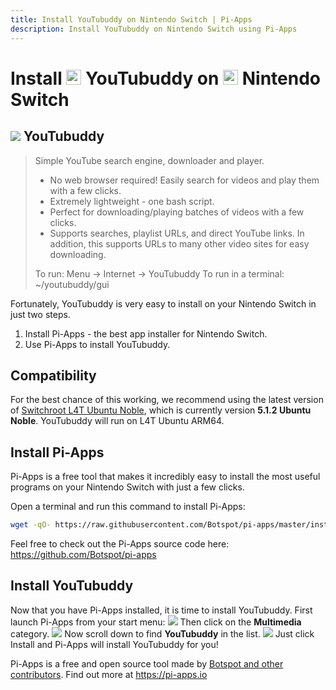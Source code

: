 ```yaml
---
title: Install YouTubuddy on Nintendo Switch | Pi-Apps
description: Install YouTubuddy on Nintendo Switch using Pi-Apps
---
```

<div class="simple-install-content content">

# Install <img src="/img/app-icons/YouTubuddy/icon-64.png" height=24> YouTubuddy on <img src=/img/other-icons/switch-icon.svg height=24> Nintendo Switch

## <img src="/img/app-icons/YouTubuddy/icon-64.png"> YouTubuddy
> Simple YouTube search engine, downloader and player.
> - No web browser required! Easily search for videos and play them with a few clicks.
> - Extremely lightweight - one bash script.
> - Perfect for downloading/playing batches of videos with a few clicks.
> - Supports searches, playlist URLs, and direct YouTube links. In addition, this supports URLs to many other video sites for easy downloading.
> 
> To run: Menu -> Internet -> YouTubuddy
> To run in a terminal: ~/youtubuddy/gui

Fortunately, YouTubuddy is very easy to install on your Nintendo Switch in just two steps.
1. Install Pi-Apps - the best app installer for Nintendo Switch.
2. Use Pi-Apps to install YouTubuddy.
</div>
<div class="simple-install-content content">

## Compatibility
For the best chance of this working, we recommend using the latest version of [Switchroot L4T Ubuntu Noble](https://wiki.switchroot.org/wiki/linux/l4t-ubuntu-noble-installation-guide), which is currently version **5.1.2 Ubuntu Noble**.
YouTubuddy will run on L4T Ubuntu ARM64.
</div>
<div class="simple-install-content content">

## Install Pi-Apps

Pi-Apps is a free tool that makes it incredibly easy to install the most useful programs on your Nintendo Switch with just a few clicks.

Open a terminal and run this command to install Pi-Apps:
```bash
wget -qO- https://raw.githubusercontent.com/Botspot/pi-apps/master/install | bash
```
Feel free to check out the Pi-Apps source code here: https://github.com/Botspot/pi-apps
</div>
<div class="simple-install-content content">

## Install YouTubuddy

Now that you have Pi-Apps installed, it is time to install YouTubuddy.
First launch Pi-Apps from your start menu:
<img src="/img/start-menu.png">
Then click on the <b>Multimedia</b> category.
<img src="/img/category-selections/Multimedia.png">
Now scroll down to find <b>YouTubuddy</b> in the list.
<img src="/img/app-icons/YouTubuddy/app-selection.png">
Just click Install and Pi-Apps will install YouTubuddy for you!
</div>
<div class="simple-install-content content">

Pi-Apps is a free and open source tool made by [Botspot and other contributors](/about/#contributors). Find out more at https://pi-apps.io
</div>
